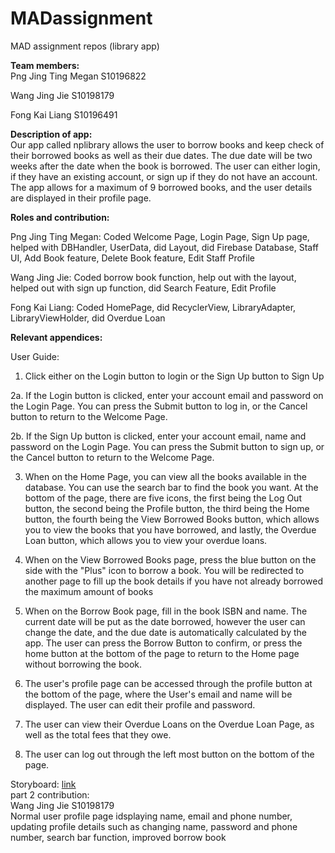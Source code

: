 # MADassignment
MAD assignment repos (library app) 

<b>Team members:</b><br>
Png Jing Ting Megan S10196822<br/>

Wang Jing Jie S10198179<br/>

Fong Kai Liang S10196491

<b>Description of app:</b><br>
Our app called nplibrary allows the user to borrow books and keep check of their borrowed books as well as their due dates. The due date will be two weeks after the date when the book is borrowed. The user can either login, if they have an existing account, or sign up if they do not have an account. The app allows for a maximum of 9 borrowed books, and the user details are displayed in their profile page. 

<b>Roles and contribution:</b><br>

<p>Png Jing Ting Megan: Coded Welcome Page, Login Page, Sign Up page, helped with DBHandler,
UserData, did Layout, did Firebase Database, Staff UI, Add Book feature, Delete Book feature, Edit Staff Profile<p>

Wang Jing Jie: Coded borrow book function, help out with the layout, helped out with sign up function, did Search Feature, Edit Profile<br>

Fong Kai Liang: Coded HomePage, did RecyclerView, LibraryAdapter, LibraryViewHolder, did Overdue Loan<br>

<b>Relevant appendices:</b><br>

User Guide: <br>

1. Click either on the Login button to login or the Sign Up button to Sign Up <br>

2a. If the Login button is clicked, enter your account email and password on the Login Page. You can press the Submit button to log in, or the Cancel button to return to the Welcome Page. <br>

2b. If the Sign Up button is clicked, enter your account email, name and password on the Login Page. You can press the Submit button to sign up, or the Cancel button to return to the Welcome Page.<br>

3. When on the Home Page, you can view all the books available in the database. You can use the search bar to find the book you want. At the bottom of the page, there are five icons, the first being the Log Out button, the second being the Profile button, the third being the Home button, the fourth being the View Borrowed Books button, which allows you to view the books that you have borrowed, and lastly, the Overdue Loan button, which allows you to view your overdue loans.<br>

3. When on the View Borrowed Books page, press the blue button on the side with the "Plus" icon to borrow a book. You will be redirected to another page to fill up the book details if you have not already borrowed the maximum amount of books <br>

4. When on the Borrow Book page, fill in the book ISBN and name. The current date will be put as the date borrowed, however the user can change the date, and the due date is automatically calculated by the app. The user can press the Borrow Button to confirm, or press the home button at the bottom of the page to return to the Home page without borrowing the book.<br>

5. The user's profile page can be accessed through the profile button at the bottom of the page, where the User's email and name will be displayed. The user can edit their profile and password.<br>

6. The user can view their Overdue Loans on the Overdue Loan Page, as well as the total fees that they owe.<br>

6. The user can log out through the left most button on the bottom of the page. <br>

Storyboard: [link](https://github.com/WaJingJie/MADassignment/blob/master/images/NP%20Library%20Storyboard.pdf)<br>
part 2 contribution:<br>
Wang Jing Jie S10198179<br/>
Normal user profile page idsplaying name, email and phone number, updating profile details such as changing name, password and phone number, search bar function, improved borrow book

